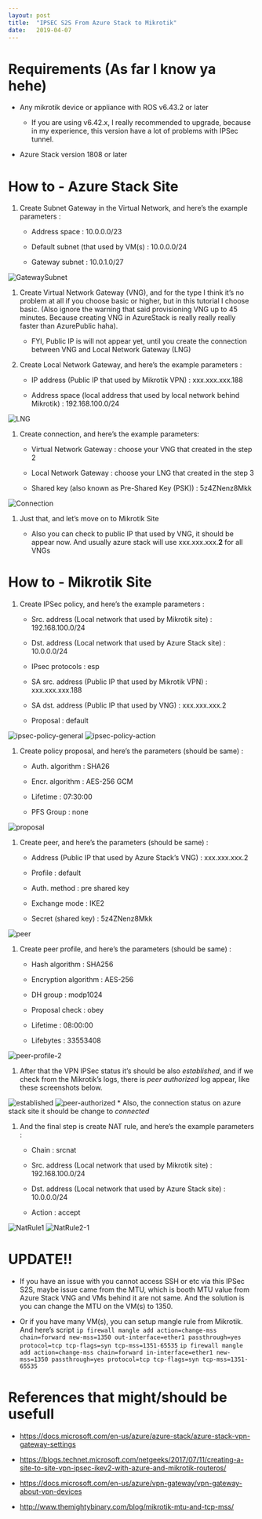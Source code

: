 ```yaml
---
layout: post
title:  "IPSEC S2S From Azure Stack to Mikrotik"
date:   2019-04-07
---
```

Requirements (As far I know ya hehe)
====================================

-   Any mikrotik device or appliance with ROS v6.43.2 or later

    -   If you are using v6.42.x, I really recommended to upgrade,
        because in my experience, this version have a lot of problems
        with IPSec tunnel.

-   Azure Stack version 1808 or later

How to - Azure Stack Site
=========================

1.  Create Subnet Gateway in the Virtual Network, and here’s the example
    parameters :

    -   Address space : 10.0.0.0/23

    -   Default subnet (that used by VM(s) : 10.0.0.0/24

    -   Gateway subnet : 10.0.1.0/27

![GatewaySubnet](https://github.com/fauzanooor/fauzanooor.github.io/raw/master/images/GatewaySubnet.PNG)

1.  Create Virtual Network Gateway (VNG), and for the type I think it’s
    no problem at all if you choose basic or higher, but in this
    tutorial I choose basic. (Also ignore the warning that said
    provisioning VNG up to 45 minutes. Because creating VNG in
    AzureStack is really really really faster than AzurePublic haha).

    -   FYI, Public IP is will not appear yet, until you create the
        connection between VNG and Local Network Gateway (LNG)

2.  Create Local Network Gateway, and here’s the example parameters :

    -   IP address (Public IP that used by Mikrotik VPN) :
        xxx.xxx.xxx.188

    -   Address space (local address that used by local network behind
        Mikrotik) : 192.168.100.0/24

![LNG](https://github.com/fauzanooor/fauzanooor.github.io/raw/master/images/LNG.PNG)

1.  Create connection, and here’s the example parameters:

    -   Virtual Network Gateway : choose your VNG that created in the
        step 2

    -   Local Network Gateway : choose your LNG that created in the step
        3

    -   Shared key (also known as Pre-Shared Key (PSK)) : 5z4ZNenz8Mkk

![Connection](https://github.com/fauzanooor/fauzanooor.github.io/raw/master/images/Connection.PNG)

1.  Just that, and let’s move on to Mikrotik Site

    -   Also you can check to public IP that used by VNG, it should be
        appear now. And usually azure stack will use xxx.xxx.xxx.**2**
        for all VNGs

How to - Mikrotik Site
======================

1.  Create IPSec policy, and here’s the example parameters :

    -   Src. address (Local network that used by Mikrotik site) :
        192.168.100.0/24

    -   Dst. address (Local network that used by Azure Stack site) :
        10.0.0.0/24

    -   IPsec protocols : esp

    -   SA src. address (Public IP that used by Mikrotik VPN) :
        xxx.xxx.xxx.188

    -   SA dst. address (Public IP that used by VNG) : xxx.xxx.xxx.2

    -   Proposal : default

![ipsec-policy-general](https://github.com/fauzanooor/fauzanooor.github.io/raw/master/images/ipsec-policy-general.PNG)
![ipsec-policy-action](https://github.com/fauzanooor/fauzanooor.github.io/raw/master/images/ipsec-policy-action.PNG)

1.  Create policy proposal, and here’s the parameters (should be same) :

    -   Auth. algorithm : SHA26

    -   Encr. algorithm : AES-256 GCM

    -   Lifetime : 07:30:00

    -   PFS Group : none

![proposal](https://github.com/fauzanooor/fauzanooor.github.io/raw/master/images/proposal.PNG)

1.  Create peer, and here’s the parameters (should be same) :

    -   Address (Public IP that used by Azure Stack’s VNG) :
        xxx.xxx.xxx.2

    -   Profile : default

    -   Auth. method : pre shared key

    -   Exchange mode : IKE2

    -   Secret (shared key) : 5z4ZNenz8Mkk

![peer](https://github.com/fauzanooor/fauzanooor.github.io/raw/master/images/peer.PNG)

1.  Create peer profile, and here’s the parameters (should be same) :

    -   Hash algorithm : SHA256

    -   Encryption algorithm : AES-256

    -   DH group : modp1024

    -   Proposal check : obey

    -   Lifetime : 08:00:00

    -   Lifebytes : 33553408

![peer-profile-2](https://github.com/fauzanooor/fauzanooor.github.io/raw/master/images/peer-profile-2.PNG)

1.  After that the VPN IPSec status it’s should be also *established*,
    and if we check from the Mikrotik’s logs, there is *peer authorized*
    log appear, like these screenshots below.

![established](https://github.com/fauzanooor/fauzanooor.github.io/raw/master/images/established.PNG)
![peer-authorized](https://github.com/fauzanooor/fauzanooor.github.io/raw/master/images/peer-authorized.PNG)
\* Also, the connection status on azure stack site it should be change
to *connected*

1.  And the final step is create NAT rule, and here’s the example
    parameters :

    -   Chain : srcnat

    -   Src. address (Local network that used by Mikrotik site) :
        192.168.100.0/24

    -   Dst. address (Local network that used by Azure Stack site) :
        10.0.0.0/24

    -   Action : accept

![NatRule1](https://github.com/fauzanooor/fauzanooor.github.io/raw/master/images/NatRule1.PNG)
![NatRule2-1](https://github.com/fauzanooor/fauzanooor.github.io/raw/master/images/NatRule2-1.PNG)

UPDATE!!
========

-   If you have an issue with you cannot access SSH or etc via this
    IPSec S2S, maybe issue came from the MTU, which is booth MTU value
    from Azure Stack VNG and VMs behind it are not same. And the
    solution is you can change the MTU on the VM(s) to 1350.

-   Or if you have many VM(s), you can setup mangle rule from Mikrotik.
    And here’s script
    `ip firewall mangle add action=change-mss chain=forward new-mss=1350 out-interface=ether1 passthrough=yes protocol=tcp tcp-flags=syn tcp-mss=1351-65535`
    `ip firewall mangle add action=change-mss chain=forward in-interface=ether1 new-mss=1350 passthrough=yes protocol=tcp tcp-flags=syn tcp-mss=1351-65535`

References that might/should be usefull
=======================================

-   <https://docs.microsoft.com/en-us/azure/azure-stack/azure-stack-vpn-gateway-settings>

-   <https://blogs.technet.microsoft.com/netgeeks/2017/07/11/creating-a-site-to-site-vpn-ipsec-ikev2-with-azure-and-mikrotik-routeros/>

-   <https://docs.microsoft.com/en-us/azure/vpn-gateway/vpn-gateway-about-vpn-devices>

-   <http://www.themightybinary.com/blog/mikrotik-mtu-and-tcp-mss/>


